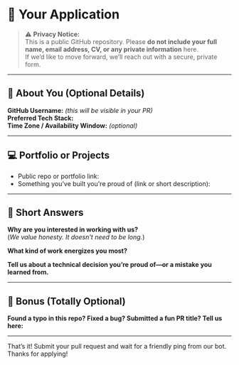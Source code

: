 # 👋 Your Application

> ⚠️ **Privacy Notice:**  
> This is a public GitHub repository. Please **do not include your full name, email address, CV, or any private information** here.  
> If we’d like to move forward, we’ll reach out with a secure, private form.

---

## 🧑 About You (Optional Details)

**GitHub Username:** *(this will be visible in your PR)*  
**Preferred Tech Stack:**  
**Time Zone / Availability Window:** *(optional)*  

---

## 💻 Portfolio or Projects

- Public repo or portfolio link:
- Something you've built you're proud of (link or short description):

---

## 🤔 Short Answers

**Why are you interested in working with us?**  
(*We value honesty. It doesn’t need to be long.*)

**What kind of work energizes you most?**

**Tell us about a technical decision you’re proud of—or a mistake you learned from.**

---

## 🎯 Bonus (Totally Optional)

**Found a typo in this repo? Fixed a bug? Submitted a fun PR title? Tell us here:**

---

That’s it! Submit your pull request and wait for a friendly ping from our bot. Thanks for applying!
